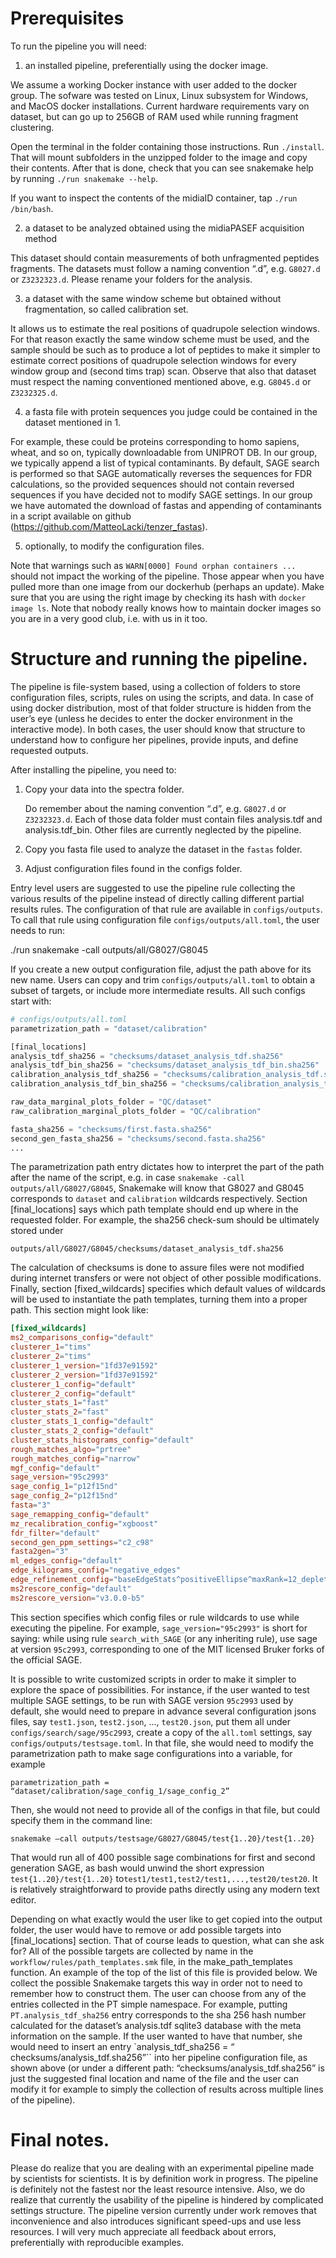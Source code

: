 # Prerequisites

To run the pipeline you will need:

1. an installed pipeline, preferentially using the docker image.

We assume a working Docker instance with user added to the docker group.
The sofware was tested on Linux, Linux subsystem for Windows, and MacOS docker installations.
Current hardware requirements vary on dataset, but can go up to 256GB of RAM used while running fragment clustering.

Open the terminal in the folder containing those instructions. Run `./install`. That will mount subfolders in the unzipped folder to the image and copy their contents. After that is done, check that you can see snakemake help by running `./run snakemake --help`. 

If you want to inspect the contents of the midiaID container, tap `./run /bin/bash`.


2. a dataset to be analyzed obtained using the midiaPASEF acquisition method

This dataset should contain measurements of both unfragmented peptides fragments. The
datasets must follow a naming convention “<UPPER CASE LETTER><some numbers>.d”,
e.g. `G8027.d` or `Z3232323.d`. Please rename your folders for the analysis.
       
3. a dataset with the same window scheme but obtained without fragmentation, so called calibration set.
       
It allows us to estimate the real positions of quadrupole selection windows. For that reason exactly the same window scheme must be used, and the sample should be such as to produce a lot of peptides to make it simpler to estimate correct positions of quadrupole selection windows for every window group and (second tims trap) scan. Observe that also that dataset must respect the naming conventioned mentioned above, e.g. `G8045.d` or `Z3232325.d`.

4. a fasta file with protein sequences you judge could be contained in the dataset mentioned in 1.

For example, these could be proteins corresponding to homo sapiens, wheat, and so on, typically downloadable from UNIPROT DB. In our group, we typically append a list of typical contaminants. By default, SAGE search is performed so that SAGE automatically reverses the sequences for FDR calculations, so the provided sequences should not contain reversed sequences if you have decided not to modify SAGE settings. 
In our group we have automated the download of fastas and appending of contaminants in a script available on github (https://github.com/MatteoLacki/tenzer_fastas).

5. optionally, to modify the configuration files.


Note that warnings such as `WARN[0000] Found orphan containers ...` should not impact the working of the pipeline.
Those appear when you have pulled more than one image from our dockerhub (perhaps an update). 
Make sure that you are using the right image by checking its hash with `docker image ls`.
Note that nobody really knows how to maintain docker images so you are in a very good club, i.e. with us in it too.

# Structure and running the pipeline.

The pipeline is file-system based, using a collection of folders to store configuration files,
scripts, rules on using the scripts, and data. In case of using docker distribution, most of that
folder structure is hidden from the user’s eye (unless he decides to enter the docker
environment in the interactive mode). In both cases, the user should know that structure to
understand how to configure her pipelines, provide inputs, and define requested outputs.

After installing the pipeline, you need to:

1. Copy your data into the spectra folder. 
   
   Do remember about the naming convention “<UPPER CASE LETTER><some numbers>.d”, e.g. `G8027.d` or `Z3232323.d`. Each of those data folder must contain files analysis.tdf and analysis.tdf_bin. Other files are currently neglected by the pipeline.
   
2. Copy you fasta file used to analyze the dataset in the `fastas` folder.
   
3. Adjust configuration files found in the configs folder.

Entry level users are suggested to use the pipeline rule collecting the various results of the pipeline instead of directly calling different partial results rules. The configuration of that rule are available in `configs/outputs`. To call that rule using configuration file `configs/outputs/all.toml`, the user needs to run:

./run snakemake -call outputs/all/G8027/G8045

If you create a new output configuration file, adjust the path above for its new name. Users can copy and trim `configs/outputs/all.toml` to obtain a subset of targets, or include more intermediate results.
All such configs start with:

```python
# configs/outputs/all.toml
parametrization_path = "dataset/calibration"

[final_locations]
analysis_tdf_sha256 = "checksums/dataset_analysis_tdf.sha256"
analysis_tdf_bin_sha256 = "checksums/dataset_analysis_tdf_bin.sha256"
calibration_analysis_tdf_sha256 = "checksums/calibration_analysis_tdf.sha256"
calibration_analysis_tdf_bin_sha256 = "checksums/calibration_analysis_tdf_bin.sha256"

raw_data_marginal_plots_folder = "QC/dataset"
raw_calibration_marginal_plots_folder = "QC/calibration"

fasta_sha256 = "checksums/first.fasta.sha256"
second_gen_fasta_sha256 = "checksums/second.fasta.sha256"
...
```

The parametrization path entry dictates how to interpret the part of the path after the name of
the script, e.g. in case `snakemake -call outputs/all/G8027/G8045`, Snakemake will know
that G8027 and G8045 corresponds to `dataset` and `calibration` wildcards respectively.
Section [final_locations] says which path template should end up where in the requested
folder. For example, the sha256 check-sum should be ultimately stored under

```
outputs/all/G8027/G8045/checksums/dataset_analysis_tdf.sha256
```

The calculation of checksums is done to assure files were not modified during internet transfers or were not object of other possible modifications.
Finally, section [fixed_wildcards] specifies which default values of wildcards will be used to instantiate the path templates,
turning them into a proper path. 
This section might look like:

```toml
[fixed_wildcards]
ms2_comparisons_config="default"
clusterer_1="tims"
clusterer_2="tims"
clusterer_1_version="1fd37e91592"
clusterer_2_version="1fd37e91592"
clusterer_1_config="default"
clusterer_2_config="default"
cluster_stats_1="fast"
cluster_stats_2="fast"
cluster_stats_1_config="default"
cluster_stats_2_config="default"
cluster_stats_histograms_config="default"
rough_matches_algo="prtree"
rough_matches_config="narrow"
mgf_config="default"
sage_version="95c2993"
sage_config_1="p12f15nd"
sage_config_2="p12f15nd"
fasta="3"
sage_remapping_config="default"
mz_recalibration_config="xgboost"
fdr_filter="default"
second_gen_ppm_settings="c2_c98"
fasta2gen="3"
ml_edges_config="default"
edge_kilograms_config="negative_edges"
edge_refinement_config="baseEdgeStats^positiveEllipse^maxRank=12_depleted"
ms2rescore_config="default"
ms2rescore_version="v3.0.0-b5"
```

This section specifies which config files or rule wildcards to use while executing the pipeline.
For example, `sage_version="95c2993"` is short for saying: while using rule `search_with_SAGE` (or any inheriting rule), use sage at version `95c2993`, corresponding to one of the MIT licensed Bruker forks of the official SAGE.

It is possible to write customized scripts in order to make it simpler to explore the space of possibilities.
For instance, if the user wanted to test multiple SAGE settings, to be run with SAGE version `95c2993` used by default, she would need to prepare in advance several configuration jsons files, say `test1.json`, `test2.json`, ..., `test20.json`, put them
all under `configs/search/sage/95c2993`, create a copy of the `all.toml` settings, say
`configs/outputs/testsage.toml`. In that file, she would need to modify the parametrization path
to make sage configurations into a variable, for example

```
parametrization_path = “dataset/calibration/sage_config_1/sage_config_2”
```

Then, she would not need to provide all of the configs in that file, but could specify them in
the command line:

```
snakemake –call outputs/testsage/G8027/G8045/test{1..20}/test{1..20}
```

That would run all of 400 possible sage combinations for first and second generation SAGE,
as bash would unwind the short expression `test{1..20}/test{1..20}` to`test1/test1,test2/test1,...,test20/test20`. 
It is relatively straightforward to provide paths directly using any modern text editor.


Depending on what exactly would the user like to get copied into the output folder, the user
would have to remove or add possible targets into [final_locations] section. That of course
leads to question, what can she ask for? All of the possible targets are collected by name in
the `workflow/rules/path_templates.smk` file, in the make_path_templates function. An example
of the top of the list of this file is provided below. We collect the possible Snakemake targets
this way in order not to need to remember how to construct them. The user can choose from
any of the entries collected in the PT simple namespace. For example, putting
`PT.analysis_tdf_sha256` entry corresponds to the sha 256 hash number calculated for the
dataset’s analysis.tdf sqlite3 database with the meta information on the sample. If the user
wanted to have that number, she would need to insert an entry `analysis_tdf_sha256 = “
checksums/analysis_tdf.sha256”`` into her pipeline configuration file, as shown above (or under
a different path: “checksums/analysis_tdf.sha256” is just the suggested final location and
name of the file and the user can modify it for example to simply the collection of results across
multiple lines of the pipeline).

# Final notes.

Please do realize that you are dealing with an experimental pipeline made by scientists for scientists. It is by definition work in progress. The pipeline is definitely not the fastest nor the least resource intensive. Also, we do realize that currently the usability of the pipeline is hindered by complicated settings structure. The pipeline version currently under work removes that inconvenience and also introduces significant speed-ups and use less resources. I will very much appreciate all feedback about errors, preferentially with reproducible examples.

